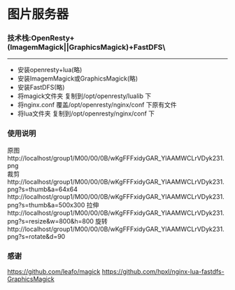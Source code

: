 # 图片服务器

### 技术栈:OpenResty+(ImagemMagick||GraphicsMagick)+FastDFS\
---
- 安装openresty+lua(略)
- 安装ImagemMagick或GraphicsMagick(略)
- 安装FastDFS(略)
- 将magick文件夹 复制到/opt/openresty/lualib 下
- 将nginx.conf 覆盖/opt/openresty/nginx/conf 下原有文件
- 将lua文件夹 复制到/opt/openresty/nginx/conf 下
### 使用说明

  原图
  http://localhost/group1/M00/00/0B/wKgFFFxidyGAR_YlAAMWCLrVDyk231.png   
  裁剪
  http://localhost/group1/M00/00/0B/wKgFFFxidyGAR_YlAAMWCLrVDyk231.png?s=thumb&a=64x64
  http://localhost/group1/M00/00/0B/wKgFFFxidyGAR_YlAAMWCLrVDyk231.png?s=thumb&a=500x300
  拉伸
  http://localhost/group1/M00/00/0B/wKgFFFxidyGAR_YlAAMWCLrVDyk231.png?s=resize&w=800&h=800
  旋转
  http://localhost/group1/M00/00/0B/wKgFFFxidyGAR_YlAAMWCLrVDyk231.png?s=rotate&d=90
  
  
### 感谢
   
   https://github.com/leafo/magick
   https://github.com/hpxl/nginx-lua-fastdfs-GraphicsMagick
   
